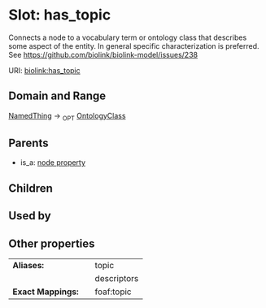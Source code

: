 
# Slot: has_topic


Connects a node to a vocabulary term or ontology class that describes some aspect of the entity. In general specific characterization is preferred. See https://github.com/biolink/biolink-model/issues/238

URI: [biolink:has_topic](https://w3id.org/biolink/vocab/has_topic)


## Domain and Range

[NamedThing](NamedThing.md) &#8594;  <sub>OPT</sub> [OntologyClass](OntologyClass.md)

## Parents

 *  is_a: [node property](node_property.md)

## Children


## Used by


## Other properties

|  |  |  |
| --- | --- | --- |
| **Aliases:** | | topic |
|  | | descriptors |
| **Exact Mappings:** | | foaf:topic |

